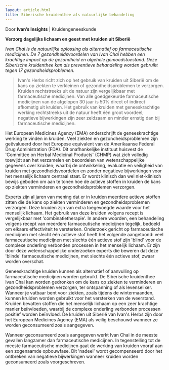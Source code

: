 ```yaml
---
layout: article.html
title: Siberische kruidenthee als natuurlijke behandeling
---
```


Door **Ivan’s Insights** | Kruidengeneeskunde <br>

**Verzorg dagelijks lichaam en geest met kruiden uit Siberië**

_Ivan Chai is de natuurlijke oplossing als alternatief op farmaceutische medicijnen. De 7 gezondheidsvoordelen van Ivan Chai hebben een krachtige impact op de gezondheid en algehele gemoedstoestand. Deze Siberische kruidenthee kan als preventieve behandeling worden gebruikt tegen 17 gezondheidsproblemen._

> Ivan's Herbs richt zich op het gebruik van kruiden uit Siberië om de kans op ziekten te verkleinen of gezondheidsproblemen te verzorgen. Kruiden rechtstreeks uit de natuur zijn vergelijkbaar met farmaceutische medicijnen. Van alle goedgekeurde farmaceutische medicijnen van de afgelopen 30 jaar is 50% direct of indirect afkomstig uit kruiden. Het gebruik van kruiden met geneeskrachtige werking rechtstreeks uit de natuur heeft één groot voordeel; negatieve bijwerkingen zijn zeer zeldzaam en minder ernstig dan bij farmaceutische medicijnen.

Het European Medicines Agency (EMA) onderschrijft de geneeskrachtige werking te vinden in kruiden. Veel ziekten en gezondheidsproblemen zijn geëvalueerd door het Europese equivalent van de Amerikaanse Federal Drug Administration (FDA). Dit onafhankelijke instituut huisvest de 'Committee on Herbal Medicinal Products' (CHMP) wat zich volledig toewijdt aan het verzamelen en beoordelen van wetenschappelijke gegevens over kruiden; waarbij de ontwikkeling, evaluatie en veiligheid van kruiden met gezondheidsvoordelen en zonder negatieve bijwerkingen voor het menselijk lichaam centraal staat. Er wordt klinisch dan wel niet-klinisch bewijs geboden om aan te tonen hoe de actieve stoffen in kruiden de kans op ziekten verminderen en gezondheidsproblemen verzorgen.

Experts zijn al jaren van mening dat er in kruiden meerdere actieve stoffen zitten die de kans op ziekten verminderen en gezondheidsproblemen verzorgen. Deze kruiden zijn van extra toegevoegde waarde voor het menselijk lichaam. Het gebruik van deze kruiden volgens recept is vergelijkbaar met 'combinatietherapie'. In andere woorden, een behandeling volgens recept van meerdere farmaceutische medicijnen tegelijk, bedoeld om elkaars effectiviteit te versterken. Onderzoek gericht op farmaceutische medicijnen met slecht één actieve stof heeft het volgende aangetoond: veel farmaceutische medicijnen met slechts één actieve stof zijn 'blind' voor de complexe onderling verbonden processen in het menselijk lichaam. Er zijn door deze wetenschappelijke onderzoeken experts die beweren dat deze 'blinde' farmaceutische medicijnen, met slechts één actieve stof, zwaar worden overschat.

Geneeskrachtige kruiden kunnen als alternatief of aanvulling op farmaceutische medicijnen worden gebruikt. De Siberische kruidenthee Ivan Chai kan worden gedronken om de kans op ziekten te verminderen en gezondheidsproblemen verzorgen, ter ontspanning of als levenselixer. Wanneer je vatbaar bent voor ziekten, zoals tijdens de wintermaanden, kunnen kruiden worden gebruikt voor het versterken van de weerstand. Kruiden bevatten stoffen die het menselijk lichaam op een zeer krachtige manier beïnvloeden, waarbij de complexe onderling verbonden processen positief worden beïnvloed. De kruiden uit Siberië van Ivan's Herbs zijn door het European Medicines Agency (EMA) als veilig beschouwd wanneer ze worden geconsumeerd zoals aangegeven.

Wanneer geconsumeerd zoals aangegeven werkt Ivan Chai in de meeste gevallen langzamer dan farmaceutische medicijnen. In tegenstelling tot de meeste farmaceutische medicijnen gaat de werking van kruiden vooraf aan een zogenaamde opbouwfase. Dit 'nadeel' wordt gecompenseerd door het ontbreken van negatieve bijwerkingen wanneer kruiden worden geconsumeerd zoals voorgeschreven.
